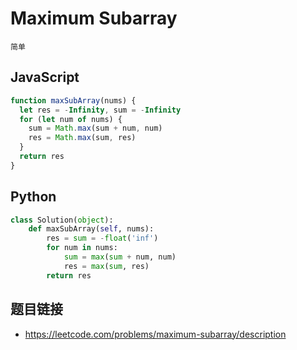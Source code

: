 # Maximum Subarray
`简单`

## JavaScript
```javascript
function maxSubArray(nums) {
  let res = -Infinity, sum = -Infinity
  for (let num of nums) {
    sum = Math.max(sum + num, num)
    res = Math.max(sum, res)
  }
  return res
}
```

## Python
```python
class Solution(object):
    def maxSubArray(self, nums):
        res = sum = -float('inf')
        for num in nums:
            sum = max(sum + num, num)
            res = max(sum, res)
        return res
```

## 题目链接
* https://leetcode.com/problems/maximum-subarray/description
